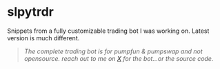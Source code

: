# slpytrdr
Snippets from a fully customizable trading bot I was working on. Latest version is much different.

> _The complete trading bot is for pumpfun & pumpswap and not opensource. reach out to me on [X](https://x.com/Louis_Alexis10) for the bot...or the source code._
